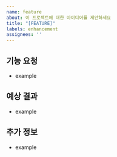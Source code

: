 ```yaml
---
name: feature
about: 이 프로젝트에 대한 아이디어를 제안하세요
title: "[FEATURE]"
labels: enhancement
assignees: ''
---
```


## 기능 요청

- example

## 예상 결과

- example

## 추가 정보

- example